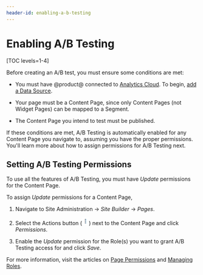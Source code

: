 ```yaml
---
header-id: enabling-a-b-testing
---
```


# Enabling A/B Testing

[TOC levels=1-4]

Before creating an A/B test, you must ensure some conditions are met:

- You must have @product@ connected to
  [Analytics Cloud](https://help.liferay.com/hc/en-us/articles/360006608732). To
  begin,
  [add a Data Source](https://help.liferay.com/hc/en-us/articles/360006653472-Adding-a-Liferay-DXP-Data-Source).

- Your page must be a Content Page, since only Content Pages (not Widget Pages)
  can be mapped to a Segment.

- The Content Page you intend to test must be published.

If these conditions are met, A/B Testing is automatically enabled for any
Content Page you navigate to, assuming you have the proper permissions. You'll
learn more about how to assign permissions for A/B Testing next.

## Setting A/B Testing Permissions

To use all the features of A/B Testing, you must have *Update* permissions for
the Content Page.

To assign *Update* permissions for a Content Page,

1.  Navigate to Site Administration &rarr; *Site Builder* &rarr; *Pages*.

2.  Select the Actions button (![Actions](../../../images-dxp/icon-actions.png))
    next to the Content Page and click *Permissions*.

3.  Enable the *Update* permission for the Role(s) you want to grant A/B Testing
    access for and click *Save*.

For more information, visit the articles on
[Page Permissions](/docs/7-2/user/-/knowledge_base/u/changing-page-permissions)
and [Managing Roles](/docs/7-2/user/-/knowledge_base/u/managing-roles).
